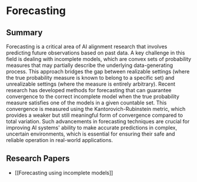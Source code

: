 # Forecasting

## Summary
 Forecasting is a critical area of AI alignment research that involves predicting future observations based on past data. A key challenge in this field is dealing with incomplete models, which are convex sets of probability measures that may partially describe the underlying data-generating process. This approach bridges the gap between realizable settings (where the true probability measure is known to belong to a specific set) and unrealizable settings (where the measure is entirely arbitrary). Recent research has developed methods for forecasting that can guarantee convergence to the correct incomplete model when the true probability measure satisfies one of the models in a given countable set. This convergence is measured using the Kantorovich-Rubinstein metric, which provides a weaker but still meaningful form of convergence compared to total variation. Such advancements in forecasting techniques are crucial for improving AI systems' ability to make accurate predictions in complex, uncertain environments, which is essential for ensuring their safe and reliable operation in real-world applications.
## Research Papers

- [[Forecasting using incomplete models]]
